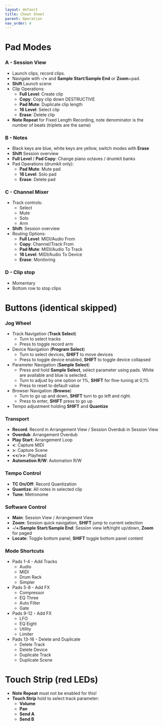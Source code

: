 ```yaml
---
layout: default
title: Cheat Sheet
parent: Operation
nav_order: 4
---
```


# Pad Modes

### A - Session View
- Launch clips, record clips.
- Navigate with **-**/**+** and **Sample Start**/**Sample End** or **Zoom**+pad.
- **Shift** Launch scene
- Clip Operations:
  - **Full Level**: Create clip
  - **Copy**: Copy clip down DESTRUCTIVE
  - **Pad Mute**: Duplicate clip length
  - **16 Level**: Select clip
  - **Erase**: Delete clip
- **Note Repeat** for Fixed Length Recording, note denominator is the number of beats (triplets are the same)

### B - Notes
- Black keys are blue, white keys are yellow, switch modes with **Erase**
- **Shift** Session overview
- **Full Level** / **Pad Copy**: Change piano octaves / drumkit banks
- Pad Operations (drumkit only):
  - **Pad Mute**: Mute pad
  - **16 Level**: Solo pad
  - **Erase**: Delete pad

### C - Channel Mixer
- Track controls:
  - Select
  - Mute
  - Solo
  - Arm
- **Shift**: Session overview
- Routing Options:
  - **Full Level**: MIDI/Audio From
  - **Copy**: Channel/Track From
  - **Pad Mute**: MIDI/Audio To Track
  - **16 Level**: MIDI/Audio To Device
  - **Erase**: Monitoring

### D - Clip stop
- Momentary
- Bottom row to stop clips

# Buttons (identical skipped)

### Jog Wheel
- Track Navigation (**Track Select**)
  - Turn to select tracks
  - Press to toggle record arm
- Device Navigation (**Program Select**)
  - Turn to select devices, **SHIFT** to move devices
  - Press to toggle device enabled, **SHIFT** to toggle device collapsed
- Parameter Navigation (**Sample Select**)
  - Press and hold **Sample Select**, select parameter using pads. White are available and blue is selected.
  - Turn to adjust by one option or 1%, **SHIFT** for fine-tuning at 0,1%
  - Press to reset to default value
- Browser Navigation (**Browse**)
  - Turn to go up and down, **SHIFT** turn to go left and right.
  - Press to enter, **SHIFT** press to go up
- Tempo adjustment holding **SHIFT** and **Quantize**

### Transport
- **Record**: Record in Arrangement View / Session Overdub in Session View
- **Overdub**: Arrangement Overdub
- **Play Start**: Arrangement Loop
- **<**: Capture MIDI
- **>**: Capture Scene
- **<<**/**>>**: Playhead
- **Automation R/W**: Automation R/W

### Tempo Control
- **TC On/Off**: Record Quantization
- **Quantize**: All notes in selected clip
- **Tune**: Metronome

### Software Control
- **Main**: Session View / Arrangement View
- **Zoom**: Session quick navigation, **SHIFT** jump to current selection
- **-**/**+**/**Sample Start**/**Sample End**: Session view left/right up/down, **Zoom** for paged
- **Locate**: Toggle bottom panel, **SHIFT** toggle bottom panel content

### Mode Shortcuts
- Pads 1-4 - Add Tracks
  - Audio
  - MIDI
  - Drum Rack
  - Simpler
- Pads 5-8 - Add FX
  - Compressor
  - EQ Three
  - Auto Filter
  - Gate
- Pads 9-12 - Add FX
  - LFO
  - EQ Eight
  - Utility
  - Limiter
- Pads 13-16 - Delete and Duplicate
  - Delete Track
  - Delete Device
  - Duplicate Track
  - Duplicate Scene

# Touch Strip (red LEDs)
- **Note Repeat** must not be enabled for this!
- **Touch Strip** hold to select track parameter:
  - **Volume**
  - **Pan**
  - **Send A**
  - **Send B**